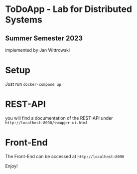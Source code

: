 # ToDoApp - Lab for Distributed Systems
## Summer Semester 2023
implemented by Jan Wittrowski

# Setup

Just run ```docker-compose up```

# REST-API

you will find a documentation of the REST-API under ``` http://localhost:8090/swagger-ui.html ```

# Front-End

The Front-End can be accessed at ```http://localhost:8090```

Enjoy!




